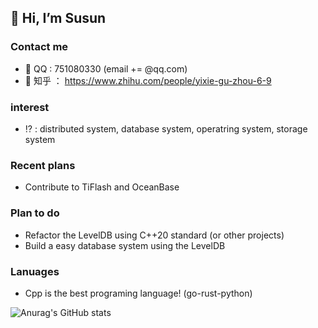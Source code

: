 ## 👋 Hi, I’m Susun 
### Contact me
- 👀 QQ : 751080330 (email += @qq.com)
- 📘 知乎 ： https://www.zhihu.com/people/yixie-gu-zhou-6-9
### interest
- ⁉️ : distributed system, database system, operatring system, storage system
### Recent plans
- Contribute to TiFlash and OceanBase
### Plan to do
- Refactor the LevelDB using C++20 standard (or other projects)
- Build a easy database system using the LevelDB
### Lanuages
- Cpp is the best programing language! (go-rust-python)

![Anurag's GitHub stats](https://github-readme-stats.vercel.app/api?username=xiaguan&show_icons=true&theme=tokyonight)

<!---
xiaguan/xiaguan is a ✨ special ✨ repository because its `README.md` (this file) appears on your GitHub profile.
You can click the Preview link to take a look at your changes.
--->
